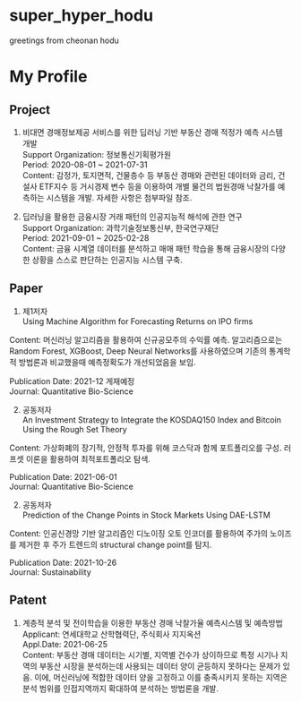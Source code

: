 # super_hyper_hodu
greetings from cheonan hodu

# My Profile

## Project

1. 비대면 경매정보제공 서비스를 위한 딥러닝 기반 부동산 경매 적정가 예측 시스템 개발  
Support Organization: 정보통신기획평가원  
Period: 2020-08-01 ~ 2021-07-31  
Content: 감정가, 토지면적, 건물층수 등 부동산 경매와 관련된 데이터와 금리, 건설사 ETF지수 등 거시경제 변수 등을 이용하여 개별 물건의 법원경매 낙찰가를 예측하는 시스템을 개발. 자세한 사항은 첨부파일 참조.

2. 딥러닝을 활용한 금융시장 거래 패턴의 인공지능적 해석에 관한 연구  
Support Organization: 과학기술정보통신부, 한국연구재단  
Period: 2021-09-01 ~ 2025-02-28  
Content: 금융 시계열 데이터를 분석하고 매매 패턴 학습을 통해 금융시장의 다양한 상황을 스스로 판단하는 인공지능 시스템 구축.  


## Paper

1. 제1저자  
Using Machine Algorithm for Forecasting Returns on IPO firms  

Content: 머신러닝 알고리즘을 활용하여 신규공모주의 수익률 예측. 알고리즘으로는 Random Forest, XGBoost, Deep Neural Networks를 사용하였으며 기존의 통계학적 방법론과 비교했을때 예측정확도가 개선되었음을 보임.  

Publication Date: 2021-12 게재예정  
Journal: Quantitative Bio-Science  


2. 공동저자  
An Investment Strategy to Integrate the KOSDAQ150 Index and Bitcoin Using the Rough Set Theory  

Content: 가상화폐의 장기적, 안정적 투자를 위해 코스닥과 함께 포트폴리오를 구성. 러프셋 이론을 활용하여 최적포트폴리오 탐색.  

Publication Date: 2021-06-01  
Journal: Quantitative Bio-Science  


2. 공동저자  
Prediction of  the  Change  Points in Stock  Markets  Using DAE-LSTM  

Content: 인공신경망 기반 알고리즘인 디노이징 오토 인코더를 활용하여 주가의 노이즈를 제거한 후 주가 트렌드의 structural change point를 탐지.  

Publication Date: 2021-10-26  
Journal: Sustainability  



## Patent

1. 계층적 분석 및 전이학습을 이용한 부동산 경매 낙찰가율 예측시스템 및 예측방법  
Applicant: 연세대학교 산학협력단, 주식회사 지지옥션  
Appl.Date: 2021-06-25  
Content: 부동산 경매 데이터는 시기별, 지역별 건수가 상이하므로 특정 시기나 지역의 부동산 시장을 분석하는데 사용되는 데이터 양이 균등하지 못하다는 문제가 있음. 이에, 머신러닝에 적합한 데이터 양을 고정하고 이를 충족시키지 못하는 지역은 분석 범위를 인접지역까지 확대하여 분석하는 방법론을 개발.  
